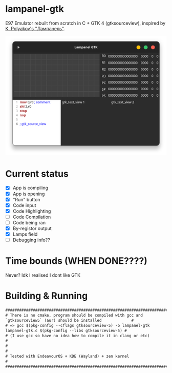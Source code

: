 # lampanel-gtk
E97 Emulator rebuilt from scratch in C + GTK 4 (gtksourceview), inspired by [K. Polyakov's "Лампанель"](https://kpolyakov.spb.ru/prog/lamp.htm).

![Current Lampanel view](https://github.com/den0620/lampanel-gtk/blob/main/lampanel-gtk.png)

# Current status

- [x] App is compiling
- [x] App is opening
- [x] "Run" button
- [x] Code input
- [x] Code Highlighting
- [ ] Code Compilation
- [ ] Code being ran
- [x] By-registor output
- [x] Lamps field
- [ ] Debugging info??

# Time bounds (WHEN DONE????)
Never? Idk I realised I dont like GTK

# Building & Running
```
#####################################################################################################################
# There is no cmake, program should be compiled with gcc and `gtksourceview5` (aur) should be installed             #
# => gcc $(pkg-config --cflags gtksourceview-5) -o lampanel-gtk lampanel-gtk.c $(pkg-config --libs gtksourceview-5) #
# (I use gcc so have no idea how to compile it in clang or etc)                                                     #
#                                                                                                                   #
# Tested with EndeavourOS + KDE (Wayland) + zen kernel                                                              #
#####################################################################################################################
```

